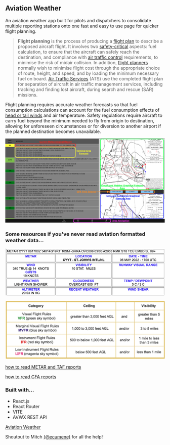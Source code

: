 ## Aviation Weather

An aviation weather app built for pilots and dispatchers to consolidate multiple reporting stations onto one fast and easy to use page for quicker flight planning.

> **Flight planning** is the process of producing a [flight plan](https://en.wikipedia.org/wiki/Flight_plan "Flight plan") to describe a proposed aircraft flight. It involves two [safety-critical](https://en.wikipedia.org/wiki/Life-critical_system "Life-critical system") aspects: fuel calculation, to ensure that the aircraft can safely reach the destination, and compliance with [air traffic control](https://en.wikipedia.org/wiki/Air_traffic_control "Air traffic control") requirements, to minimise the risk of midair collision. In addition, [flight planners](https://en.wikipedia.org/wiki/Flight_planner "Flight planner") normally wish to minimise flight cost through the appropriate choice of route, height, and speed, and by loading the minimum necessary fuel on board. [Air Traffic Services](https://en.wikipedia.org/wiki/Air_Traffic_Services "Air Traffic Services") (ATS) use the completed flight plan for separation of aircraft in air traffic management services, including tracking and finding lost aircraft, during search and rescue (SAR) missions.

Flight planning requires accurate weather forecasts so that fuel consumption calculations can account for the fuel consumption effects of [head or tail winds](https://en.wikipedia.org/wiki/Headwind "Headwind") and air temperature. Safety regulations require aircraft to carry fuel beyond the minimum needed to fly from origin to destination, allowing for unforeseen circumstances or for diversion to another airport if the planned destination becomes unavailable.

![a screen shot of the app](appScreenshot.png)

### Some resources if you've never read aviation formatted weather data...

![plain text METAR](exampleMetar.png)

![flight rules chart](flightRulesHelp.png)

[how to read METAR and TAF reports](https://pilotinstitute.com/metar-and-taf-reports/)

[how to read GFA reports](https://flightplanning.navcanada.ca/cgi-bin/CreePage.pl?Page=info-gfa&NoSession=NS_Inconnu&TypeDoc=gfa&Langue=anglais#abbr_symb)

### Built with...

- React.js
- React Router
- VITE
- AVWX REST API

[Aviation Weather](https://cameronmellis.github.io/aviation-weather/)

Shoutout to Mitch [(@ecumene)](https://github.com/ecumene) for all the help!
